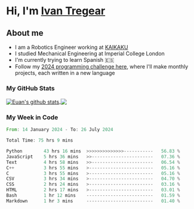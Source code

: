 # Hi, I'm [Ivan Tregear](https://www.linkedin.com/in/ivantregear/)

## About me

* I am a Robotics Engineer working at [KAIKAKU](https://github.com/KAIKAKU-AI)
* I studied Mechanical Engineering at Imperial College London
* I'm currently trying to learn Spanish :es:
* Follow my [2024 programming challenge here](https://github.com/ITregear?tab=repositories), where I'll make monthly projects, each written in a new language


### My GitHub Stats

<a href="#my-github-stats">
  <img align="center" src="https://github-readme-stats.vercel.app/api?username=itregear&count_private=true&show_icons=true&include_all_commits=true&theme=material-palenight" alt="Euan's github stats" />
</a>

<a href="#my-github-stats">
  <img align="center" src="https://github-readme-stats.vercel.app/api/top-langs/?username=itregear&layout=compact&theme=material-palenight" />
</a>

### My Week in Code
<!--START_SECTION:waka-->

```rust
From: 14 January 2024 - To: 26 July 2024

Total Time: 75 hrs 9 mins

Python        43 hrs 16 mins  >>>>>>>>>>>>>>-----------   56.83 %
JavaScript    5 hrs 36 mins   >>-----------------------   07.36 %
Text          4 hrs 58 mins   >>-----------------------   06.54 %
C++           3 hrs 55 mins   >------------------------   05.16 %
C             3 hrs 55 mins   >------------------------   05.16 %
CSV           3 hrs 34 mins   >------------------------   04.70 %
CSS           2 hrs 24 mins   >------------------------   03.16 %
HTML          2 hrs 17 mins   >------------------------   03.01 %
Bash          1 hr 12 mins    -------------------------   01.59 %
Markdown      1 hr 3 mins     -------------------------   01.40 %
```

<!--END_SECTION:waka-->
